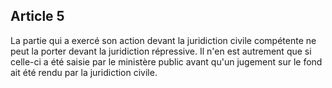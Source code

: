 Article 5
----
La partie qui a exercé son action devant la juridiction civile compétente ne
peut la porter devant la juridiction répressive. Il n'en est autrement que si
celle-ci a été saisie par le ministère public avant qu'un jugement sur le fond
ait été rendu par la juridiction civile.
